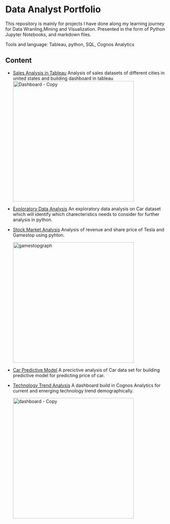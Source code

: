 # Data Analyst Portfolio

This repository is mainly for projects I have done along my learning journey for Data Wranling,Mining and Visualization. Presented in the form of Python Jupyter Notebooks, and  markdown files.

Tools and language: Tableau, python, SQL, Cognos Analytics

<h2>Content</h2>
 
 - [Sales Analysis in Tableau](https://github.com/hirariaz01/Data-Analyst-Projects/blob/main/Sales%20Analysis%20in%20Tableau.md)
     Analysis of sales datasets of different cities in united states and building dashboard in tableau
   <img width="377" alt="Dashboard - Copy" src="https://user-images.githubusercontent.com/25719763/123095079-80afb300-d3e2-11eb-8f94-ead0f499a1ec.png">
 - [Exploratory Data Analysis](https://github.com/hirariaz01/Data-Analyst-Projects/blob/main/Exploratory_Data_Analysis.ipynb)
     An exploratory data analysis on Car dataset which will identify which charecteristics needs to consider for further analysis in python.
    <br>
 - [Stock Market Analysis](https://github.com/hirariaz01/Data-Analyst-Projects/blob/main/StockMarketAnalysis.ipynb)
    Analysis of revenue and share price of Tesla and Gamestop using pyhton.
    
    <img width="377" alt="gamestopgraph" src="https://user-images.githubusercontent.com/25719763/123093547-af2c8e80-d3e0-11eb-86a6-97ef009b0a8a.png">
       
 - [Car Predictive Model](https://github.com/hirariaz01/Data-Analyst-Projects/blob/main/CarPrice_Model_Development.ipynb)
    A precictive analysis of Car data set for building predictive model for predicting price of car.
    
  - [Technology Trend Analysis](https://github.com/hirariaz01/Data-Analyst-Projects/blob/main/Technology%20Trend%20Analysis%20in%20IBM%20Cognos%20Analytics.md)
    A dashboard build in Cognos Analytics for current and emerging technology trend demographically.
    
    <img width="377" alt="dashboard - Copy" src="https://user-images.githubusercontent.com/25719763/123095762-44c91d80-d3e3-11eb-8608-33a187b56070.png">

    
 



